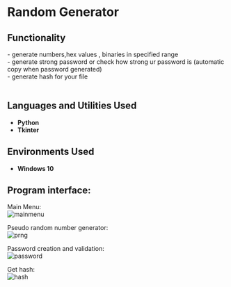 <h1>Random Generator</h1>


<h2>Functionality</h2>
- generate numbers,hex values , binaries in specified range<br/>
- generate strong password or check how strong ur password is (automatic copy when password generated)<br/>
- generate hash for your file<br/>

<br />


<h2>Languages and Utilities Used</h2>

- <b>Python</b> 
- <b>Tkinter</b>

<h2>Environments Used </h2>

- <b>Windows 10</b> 

<h2>Program interface:</h2>

<p align="center">

Main Menu:  <br/>
![mainmenu](https://user-images.githubusercontent.com/94048443/221253130-0914e50a-ea47-4685-ab86-a57ca8953353.png)

Pseudo random number generator:  <br/>
![prng](https://user-images.githubusercontent.com/94048443/221253141-27355d94-08dc-40e8-a6ed-9143e9dc6792.png)

Password creation and validation:  <br/>
![password](https://user-images.githubusercontent.com/94048443/221253137-07d6ce3b-3181-41e1-9a45-a963065ea4f7.png)

Get hash:  <br/>
![hash](https://user-images.githubusercontent.com/94048443/221253146-822ea26d-32cc-4205-b845-2050970a1ece.png)
</p>

<!--
 ```diff
- text in red
+ text in green
! text in orange
# text in gray
@@ text in purple (and bold)@@
```
--!>
